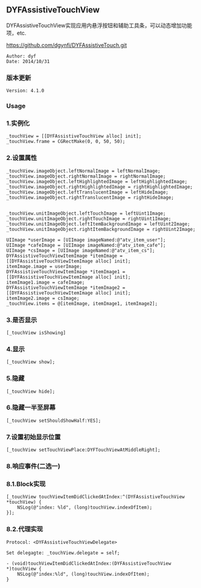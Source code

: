## DYFAssistiveTouchView

DYFAssistiveTouchView实现应用内悬浮按钮和辅助工具条，可以动态增加功能项，etc.

https://github.com/dgynfi/DYFAssistiveTouch.git

`Author: dyf` <br>
`Date: 2014/10/31`

### 版本更新
`Version: 4.1.0`

### Usage

### 1.实例化
```ObjC
_touchView = [[DYFAssistiveTouchView alloc] init];
_touchView.frame = CGRectMake(0, 0, 50, 50);
```

### 2.设置属性
```ObjC
_touchView.imageObject.leftNormalImage = leftNormalImage;
_touchView.imageObject.rightNormalImage = rightNormalImage;
_touchView.imageObject.leftHighlightedImage = leftHighlightedImage;
_touchView.imageObject.rightHighlightedImage = rightHighlightedImage;
_touchView.imageObject.leftTranslucentImage = leftHideImage;
_touchView.imageObject.rightTranslucentImage = rightHideImage;


_touchView.unitImageObject.leftTouchImage = leftUint1Image;
_touchView.unitImageObject.rightTouchImage = rightUint1Image;
_touchView.unitImageObject.leftItemBackgroundImage = leftUint2Image;
_touchView.unitImageObject.rightItemBackgroundImage = rightUint2Image;

UIImage *userImage = [UIImage imageNamed:@"atv_item_user"];
UIImage *cafeImage = [UIImage imageNamed:@"atv_item_cafe"];
UIImage *csImage = [UIImage imageNamed:@"atv_item_cs"];
DYFAssistiveTouchViewItemImage *itemImage = [[DYFAssistiveTouchViewItemImage alloc] init];
itemImage.image = userImage;
DYFAssistiveTouchViewItemImage *itemImage1 = [[DYFAssistiveTouchViewItemImage alloc] init];
itemImage1.image = cafeImage;
DYFAssistiveTouchViewItemImage *itemImage2 = [[DYFAssistiveTouchViewItemImage alloc] init];
itemImage2.image = csImage;
_touchView.items = @[itemImage, itemImage1, itemImage2];
```

### 3.是否显示
```ObjC
[_touchView isShowing]
```

### 4.显示
```ObjC
[_touchView show];
```

### 5.隐藏
```ObjC
[_touchView hide];
```

### 6.隐藏一半至屏幕
```ObjC
[_touchView setShouldShowHalf:YES];
```

### 7.设置初始显示位置
```ObjC
[_touchView setTouchViewPlace:DYFTouchViewAtMiddleRight];
```
### 8.响应事件(二选一)
### 8.1.Block实现
```ObjC
[_touchView touchViewItemDidClickedAtIndex:^(DYFAssistiveTouchView *touchView) {
    NSLog(@"index: %ld", (long)touchView.indexOfItem);
}];
```
### 8.2.代理实现
```ObjC
Protocol: <DYFAssistiveTouchViewDelegate>

Set delegagte: _touchView.delegate = self;

- (void)touchViewItemDidClickedAtIndex:(DYFAssistiveTouchView *)touchView {
    NSLog(@"index:%ld", (long)touchView.indexOfItem);
}
```
